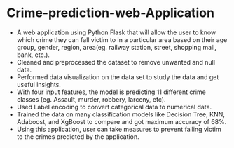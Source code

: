 # Crime-prediction-web-Application
- A web application using Python Flask that will allow the user to know which crime they can fall victim to in a particular area based on their age group, gender, region, area(eg. railway station, street, shopping mall, bank, etc.).
- Cleaned and preprocessed the dataset to remove unwanted and null data.
- Performed data visualization on the data set to study the data and get useful insights.
- With four input features, the model is predicting 11 different crime classes (eg. Assault, murder, robbery, larceny, etc).
- Used Label encoding to convert categorical data to numerical data.
- Trained the data on many classification models like Decision Tree, KNN, Adaboost, and XgBoost to compare and got maximum accuracy of 68%.
- Using this application, user can take measures to prevent falling victim to the crimes predicted by the application.

